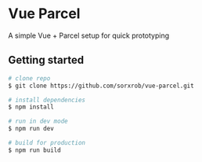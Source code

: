 # Vue Parcel

A simple Vue + Parcel setup for quick prototyping

## Getting started

``` bash
# clone repo
$ git clone https://github.com/sorxrob/vue-parcel.git

# install dependencies
$ npm install

# run in dev mode
$ npm run dev

# build for production
$ npm run build
```
